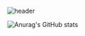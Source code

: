 ![header](https://capsule-render.vercel.app/api?type=waving&color=auto&height=300&section=header&text=Welcome&fontSize=60&animation=fadeIn&fontAlignY=38&desc=Joseph%20in%20Hackathon%20Portfolio&descAlignY=51&descAlign=62)



![Anurag's GitHub stats](https://github-readme-stats.vercel.app/api?username=Joseph&show_icons=true&theme=tokyonight)
